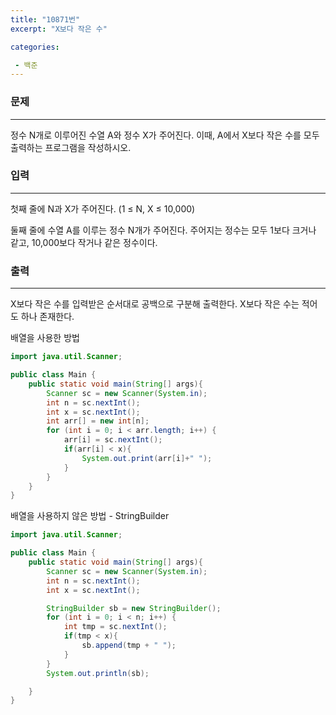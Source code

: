 ```yaml
---
title: "10871번"
excerpt: "X보다 작은 수"

categories:

 - 백준 
---
```





### 문제

---

정수 N개로 이루어진 수열 A와 정수 X가 주어진다. 이때, A에서 X보다 작은 수를 모두 출력하는 프로그램을 작성하시오.



### 입력

---

첫째 줄에 N과 X가 주어진다. (1 ≤ N, X ≤ 10,000)

둘째 줄에 수열 A를 이루는 정수 N개가 주어진다. 주어지는 정수는 모두 1보다 크거나 같고, 10,000보다 작거나 같은 정수이다.



### 출력

---

X보다 작은 수를 입력받은 순서대로 공백으로 구분해 출력한다. X보다 작은 수는 적어도 하나 존재한다.



배열을 사용한 방법

```java
import java.util.Scanner;

public class Main {
    public static void main(String[] args){
        Scanner sc = new Scanner(System.in);
        int n = sc.nextInt();
        int x = sc.nextInt();
        int arr[] = new int[n];
        for (int i = 0; i < arr.length; i++) {
            arr[i] = sc.nextInt();
            if(arr[i] < x){
                System.out.print(arr[i]+" ");
            }
        }
    }
}
```



배열을 사용하지 않은 방법 - StringBuilder

```java
import java.util.Scanner;

public class Main {
    public static void main(String[] args){
        Scanner sc = new Scanner(System.in);
        int n = sc.nextInt();
        int x = sc.nextInt();

        StringBuilder sb = new StringBuilder();
        for (int i = 0; i < n; i++) {
            int tmp = sc.nextInt();
            if(tmp < x){
                sb.append(tmp + " ");
            }
        }
        System.out.println(sb);

    }
}
```
